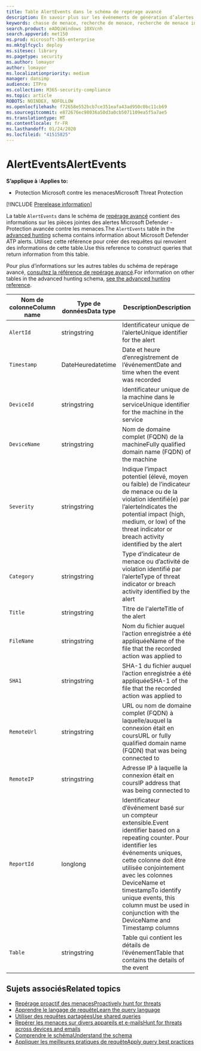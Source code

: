 ```yaml
---
title: Table AlertEvents dans le schéma de repérage avancé
description: En savoir plus sur les événements de génération d’alertes dans la table AlertEvents du schéma de repérage avancé
keywords: chasse de menace, recherche de menace, recherche de menace informatique, protection contre les menaces Microsoft, Microsoft 365, MTP, M365, recherche, requête, télémétrie, référence de schéma, Kusto, table, colonne, type de données, description, alertevents, alerte, gravité, catégorie
search.product: eADQiWindows 10XVcnh
search.appverid: met150
ms.prod: microsoft-365-enterprise
ms.mktglfcycl: deploy
ms.sitesec: library
ms.pagetype: security
ms.author: lomayor
author: lomayor
ms.localizationpriority: medium
manager: dansimp
audience: ITPro
ms.collection: M365-security-compliance
ms.topic: article
ROBOTS: NOINDEX, NOFOLLOW
ms.openlocfilehash: f72658e552bcb7ce351eafa43ad950c0bc11cb69
ms.sourcegitcommit: e872676ec98036a50d3a0cb5071109ea5f5a7ae5
ms.translationtype: MT
ms.contentlocale: fr-FR
ms.lasthandoff: 01/24/2020
ms.locfileid: "41515825"
---
```

# <a name="alertevents"></a><span data-ttu-id="c6fd0-104">AlertEvents</span><span class="sxs-lookup"><span data-stu-id="c6fd0-104">AlertEvents</span></span>

<span data-ttu-id="c6fd0-105">**S’applique à :**</span><span class="sxs-lookup"><span data-stu-id="c6fd0-105">**Applies to:**</span></span>
- <span data-ttu-id="c6fd0-106">Protection Microsoft contre les menaces</span><span class="sxs-lookup"><span data-stu-id="c6fd0-106">Microsoft Threat Protection</span></span>

[!INCLUDE [Prerelease information](../includes/prerelease.md)]

<span data-ttu-id="c6fd0-107">La table `AlertEvents` dans le schéma de [repérage avancé](advanced-hunting-overview.md) contient des informations sur les pièces jointes des alertes Microsoft Defender - Protection avancée contre les menaces.</span><span class="sxs-lookup"><span data-stu-id="c6fd0-107">The `AlertEvents` table in the [advanced hunting](advanced-hunting-overview.md) schema contains information about Microsoft Defender ATP alerts.</span></span> <span data-ttu-id="c6fd0-108">Utilisez cette référence pour créer des requêtes qui renvoient des informations de cette table.</span><span class="sxs-lookup"><span data-stu-id="c6fd0-108">Use this reference to construct queries that return information from this table.</span></span>

<span data-ttu-id="c6fd0-109">Pour plus d’informations sur les autres tables du schéma de repérage avancé, [consultez la référence de repérage avancé](advanced-hunting-schema-tables.md).</span><span class="sxs-lookup"><span data-stu-id="c6fd0-109">For information on other tables in the advanced hunting schema, [see the advanced hunting reference](advanced-hunting-schema-tables.md).</span></span>

| <span data-ttu-id="c6fd0-110">Nom de colonne</span><span class="sxs-lookup"><span data-stu-id="c6fd0-110">Column name</span></span> | <span data-ttu-id="c6fd0-111">Type de données</span><span class="sxs-lookup"><span data-stu-id="c6fd0-111">Data type</span></span> | <span data-ttu-id="c6fd0-112">Description</span><span class="sxs-lookup"><span data-stu-id="c6fd0-112">Description</span></span> |
|-------------|-----------|-------------|
| `AlertId` | <span data-ttu-id="c6fd0-113">string</span><span class="sxs-lookup"><span data-stu-id="c6fd0-113">string</span></span> | <span data-ttu-id="c6fd0-114">Identificateur unique de l’alerte</span><span class="sxs-lookup"><span data-stu-id="c6fd0-114">Unique identifier for the alert</span></span> |
| `Timestamp` | <span data-ttu-id="c6fd0-115">DateHeure</span><span class="sxs-lookup"><span data-stu-id="c6fd0-115">datetime</span></span> | <span data-ttu-id="c6fd0-116">Date et heure d’enregistrement de l’événement</span><span class="sxs-lookup"><span data-stu-id="c6fd0-116">Date and time when the event was recorded</span></span> |
| `DeviceId` | <span data-ttu-id="c6fd0-117">string</span><span class="sxs-lookup"><span data-stu-id="c6fd0-117">string</span></span> | <span data-ttu-id="c6fd0-118">Identificateur unique de la machine dans le service</span><span class="sxs-lookup"><span data-stu-id="c6fd0-118">Unique identifier for the machine in the service</span></span> |
| `DeviceName` | <span data-ttu-id="c6fd0-119">string</span><span class="sxs-lookup"><span data-stu-id="c6fd0-119">string</span></span> | <span data-ttu-id="c6fd0-120">Nom de domaine complet (FQDN) de la machine</span><span class="sxs-lookup"><span data-stu-id="c6fd0-120">Fully qualified domain name (FQDN) of the machine</span></span> |
| `Severity` | <span data-ttu-id="c6fd0-121">string</span><span class="sxs-lookup"><span data-stu-id="c6fd0-121">string</span></span> | <span data-ttu-id="c6fd0-122">Indique l’impact potentiel (élevé, moyen ou faible) de l’indicateur de menace ou de la violation identifié(e) par l’alerte</span><span class="sxs-lookup"><span data-stu-id="c6fd0-122">Indicates the potential impact (high, medium, or low) of the threat indicator or breach activity identified by the alert</span></span> |
| `Category` | <span data-ttu-id="c6fd0-123">string</span><span class="sxs-lookup"><span data-stu-id="c6fd0-123">string</span></span> | <span data-ttu-id="c6fd0-124">Type d’indicateur de menace ou d’activité de violation identifié par l’alerte</span><span class="sxs-lookup"><span data-stu-id="c6fd0-124">Type of threat indicator or breach activity identified by the alert</span></span> |
| `Title` | <span data-ttu-id="c6fd0-125">string</span><span class="sxs-lookup"><span data-stu-id="c6fd0-125">string</span></span> | <span data-ttu-id="c6fd0-126">Titre de l'alerte</span><span class="sxs-lookup"><span data-stu-id="c6fd0-126">Title of the alert</span></span> |
| `FileName` | <span data-ttu-id="c6fd0-127">string</span><span class="sxs-lookup"><span data-stu-id="c6fd0-127">string</span></span> | <span data-ttu-id="c6fd0-128">Nom du fichier auquel l’action enregistrée a été appliquée</span><span class="sxs-lookup"><span data-stu-id="c6fd0-128">Name of the file that the recorded action was applied to</span></span> |
| `SHA1` | <span data-ttu-id="c6fd0-129">string</span><span class="sxs-lookup"><span data-stu-id="c6fd0-129">string</span></span> | <span data-ttu-id="c6fd0-130">SHA-1 du fichier auquel l’action enregistrée a été appliquée</span><span class="sxs-lookup"><span data-stu-id="c6fd0-130">SHA-1 of the file that the recorded action was applied to</span></span> |
| `RemoteUrl` | <span data-ttu-id="c6fd0-131">string</span><span class="sxs-lookup"><span data-stu-id="c6fd0-131">string</span></span> | <span data-ttu-id="c6fd0-132">URL ou nom de domaine complet (FQDN) à laquelle/auquel la connexion était en cours</span><span class="sxs-lookup"><span data-stu-id="c6fd0-132">URL or fully qualified domain name (FQDN) that was being connected to</span></span> |
| `RemoteIP` | <span data-ttu-id="c6fd0-133">string</span><span class="sxs-lookup"><span data-stu-id="c6fd0-133">string</span></span> | <span data-ttu-id="c6fd0-134">Adresse IP à laquelle la connexion était en cours</span><span class="sxs-lookup"><span data-stu-id="c6fd0-134">IP address that was being connected to</span></span> |
| `ReportId` | <span data-ttu-id="c6fd0-135">long</span><span class="sxs-lookup"><span data-stu-id="c6fd0-135">long</span></span> | <span data-ttu-id="c6fd0-136">Identificateur d’événement basé sur un compteur extensible.</span><span class="sxs-lookup"><span data-stu-id="c6fd0-136">Event identifier based on a repeating counter.</span></span> <span data-ttu-id="c6fd0-137">Pour identifier les événements uniques, cette colonne doit être utilisée conjointement avec les colonnes DeviceName et timestamp</span><span class="sxs-lookup"><span data-stu-id="c6fd0-137">To identify unique events, this column must be used in conjunction with the DeviceName and Timestamp columns</span></span> |
| `Table` | <span data-ttu-id="c6fd0-138">string</span><span class="sxs-lookup"><span data-stu-id="c6fd0-138">string</span></span> | <span data-ttu-id="c6fd0-139">Table qui contient les détails de l’événement</span><span class="sxs-lookup"><span data-stu-id="c6fd0-139">Table that contains the details of the event</span></span> |

## <a name="related-topics"></a><span data-ttu-id="c6fd0-140">Sujets associés</span><span class="sxs-lookup"><span data-stu-id="c6fd0-140">Related topics</span></span>
- [<span data-ttu-id="c6fd0-141">Repérage proactif des menaces</span><span class="sxs-lookup"><span data-stu-id="c6fd0-141">Proactively hunt for threats</span></span>](advanced-hunting-overview.md)
- [<span data-ttu-id="c6fd0-142">Apprendre le langage de requête</span><span class="sxs-lookup"><span data-stu-id="c6fd0-142">Learn the query language</span></span>](advanced-hunting-query-language.md)
- [<span data-ttu-id="c6fd0-143">Utiliser des requêtes partagées</span><span class="sxs-lookup"><span data-stu-id="c6fd0-143">Use shared queries</span></span>](advanced-hunting-shared-queries.md)
- [<span data-ttu-id="c6fd0-144">Repérer les menaces sur divers appareils et e-mails</span><span class="sxs-lookup"><span data-stu-id="c6fd0-144">Hunt for threats across devices and emails</span></span>](advanced-hunting-query-emails-devices.md)
- [<span data-ttu-id="c6fd0-145">Comprendre le schéma</span><span class="sxs-lookup"><span data-stu-id="c6fd0-145">Understand the schema</span></span>](advanced-hunting-schema-tables.md)
- [<span data-ttu-id="c6fd0-146">Appliquer les meilleures pratiques de requête</span><span class="sxs-lookup"><span data-stu-id="c6fd0-146">Apply query best practices</span></span>](advanced-hunting-best-practices.md)
